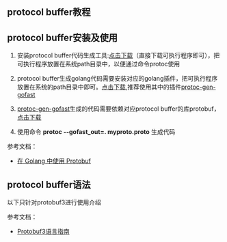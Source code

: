 protocol buffer教程
-------------------------
## protocol buffer安装及使用

1. 安装protocol buffer代码生成工具:[点击下载](https://github.com/google/protobuf/releases)（直接下载可执行程序即可），把可执行程序放置在系统path目录中，以便通过命令protoc使用

2. protocol buffer生成golang代码需要安装对应的golang插件，把可执行程序放置在系统的path目录中即可。[点击下载](https://github.com/gogo/protobuf),推荐使用其中的插件[protoc-gen-gofast](https://github.com/gogo/protobuf/tree/master/protoc-gen-gofast)

3. [protoc-gen-gofast](https://github.com/gogo/protobuf/tree/master/protoc-gen-gofast)生成的代码需要依赖对应protocol buffer的库protobuf，[点击下载](https://github.com/golang/protobuf)

4. 使用命令 **protoc --gofast_out=. myproto.proto** 生成代码

参考文档：

* [在 Golang 中使用 Protobuf](https://studygolang.com/articles/4872)

## protocol buffer语法
以下只针对protobuf3进行使用介绍

参考文档：

* [Protobuf3语言指南](http://blog.csdn.net/u011518120/article/details/54604615#DefiningAMessageType)